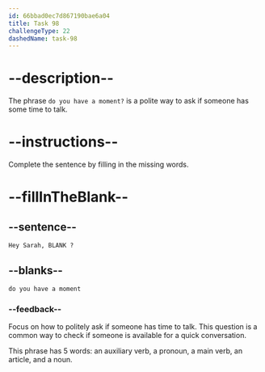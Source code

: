 ```yaml
---
id: 66bbad0ec7d867190bae6a04
title: Task 98
challengeType: 22
dashedName: task-98
---
```

<!-- Audio Reference:
Tom: Hey Sarah, do you have a moment? -->

# --description--

The phrase `do you have a moment?` is a polite way to ask if someone has some time to talk.

# --instructions--

Complete the sentence by filling in the missing words.

# --fillInTheBlank--

## --sentence--

`Hey Sarah, BLANK ?`

## --blanks--

`do you have a moment`

### --feedback--

Focus on how to politely ask if someone has time to talk. This question is a common way to check if someone is available for a quick conversation.

This phrase has 5 words: an auxiliary verb, a pronoun, a main verb, an article, and a noun.
